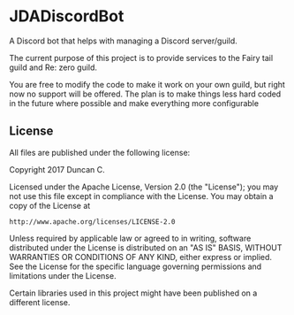 # JDADiscordBot
A Discord bot that helps with managing a Discord server/guild.

The current purpose of this project is to provide services to the Fairy tail guild and Re: zero guild.

You are free to modify the code to make it work on your own guild, but right now no support will be offered.
The plan is to make things less hard coded in the future where possible and make everything more configurable

## License

All files are published under the following license:

Copyright 2017 Duncan C.

Licensed under the Apache License, Version 2.0 (the "License");
you may not use this file except in compliance with the License.
You may obtain a copy of the License at

    http://www.apache.org/licenses/LICENSE-2.0

Unless required by applicable law or agreed to in writing, software
distributed under the License is distributed on an "AS IS" BASIS,
WITHOUT WARRANTIES OR CONDITIONS OF ANY KIND, either express or implied.
See the License for the specific language governing permissions and
limitations under the License.

Certain libraries used in this project might have been published on a different license.
